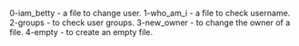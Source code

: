 0-iam_betty - a file to change user. 
1-who_am_i - a file to check username. 
2-groups - to check user groups. 
3-new_owner - to change the owner of a file. 
4-empty - to create an empty file. 
